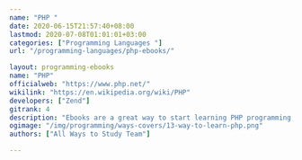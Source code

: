 ```yaml
---
name: "PHP "
date: 2020-06-15T21:57:40+08:00
lastmod: 2020-07-08T01:01:01+03:00
categories: ["Programming Languages "]
url: "/programming-languages/php-ebooks/"

layout: programming-ebooks
name: "PHP"
officialweb: "https://www.php.net/"
wikilink: "https://en.wikipedia.org/wiki/PHP"
developers: ["Zend"]
gitrank: 4
description: "Ebooks are a great way to start learning PHP programming, download and read your ebooks for PHP on any device, free & paid versions are both available."
ogimage: "/img/programming/ways-covers/13-way-to-learn-php.png"
authors: ["All Ways to Study Team"]

---
```


